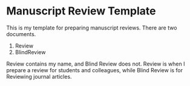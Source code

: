 # Manuscript Review Template

This is my template for preparing manuscript reviews. There are two documents. 

1. Review
2. BlindReview

Review contains my name, and Blind Review does not. Review is when I prepare a review for students and colleagues, while Blind Review is for Reviewing journal articles. 


